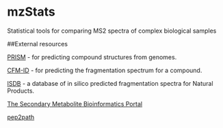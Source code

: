 # mzStats
Statistical tools for comparing MS2 spectra of complex biological samples

##External resources

[PRISM](https://github.com/magarveylab/prism-releases) - for predicting compound structures from genomes.

[CFM-ID](https://sourceforge.net/p/cfm-id/wiki/Home/) - for predicting the fragmentation spectrum for a compound.

[ISDB](http://oolonek.github.io/ISDB/) - a database of in silico predicted fragmentation spectra for Natural Products.

[The Secondary Metabolite Bioinformatics Portal](http://www.secondarymetabolites.org/)

[pep2path](http://pep2path.sourceforge.net/)

